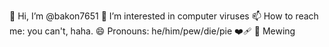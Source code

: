 👋 Hi, I’m @bakon7651
👀 I’m interested in computer viruses
📫 How to reach me: you can't, haha.
😄 Pronouns: he/him/pew/die/pie
❤️‍🩹
🤫 Mewing

<!---
bakon7651/bakon7651 is a ✨ special ✨ repository because its `README.md` (this file) appears on your GitHub profile.
You can click the Preview link to take a look at your changes.
--->
